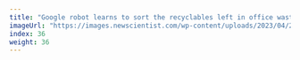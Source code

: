 ```yaml
---
title: "Google robot learns to sort the recyclables left in office waste bins"
imageUrl: "https://images.newscientist.com/wp-content/uploads/2023/04/20122806/SEI_152683718.jpg?width=600"
index: 36
weight: 36
---
```


